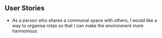 ## User Stories 

- As a person who shares a communal space with others, I would like a way to organise rotas so that I can make the environment more harmonious
